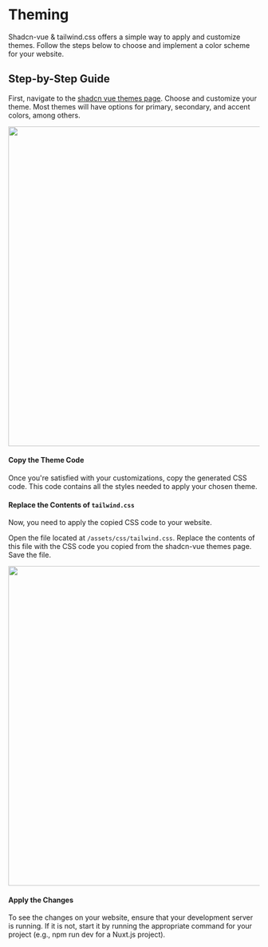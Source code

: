 # Theming

Shadcn-vue & tailwind.css offers a simple way to apply and customize themes. Follow the steps below to choose and implement a color scheme for your website.

## Step-by-Step Guide
First, navigate to the [shadcn vue themes page](https://www.shadcn-vue.com/themes.html). Choose and customize your theme.
Most themes will have options for primary, secondary, and accent colors, among others.

<img src="/theming.png" class="light-img" width="1280" height="640" alt=""/>

#### Copy the Theme Code
Once you're satisfied with your customizations, copy the generated CSS code. This code contains all the styles needed to apply your chosen theme.

#### Replace the Contents of `tailwind.css`
Now, you need to apply the copied CSS code to your website.

Open the file located at `/assets/css/tailwind.css`.
Replace the contents of this file with the CSS code you copied from the shadcn-vue themes page.
Save the file.

<img src="/theming-code.png" class="light-img" width="1280" height="640" alt=""/>

#### Apply the Changes
To see the changes on your website, ensure that your development server is running. If it is not, start it by running the appropriate command for your project (e.g., npm run dev for a Nuxt.js project).
